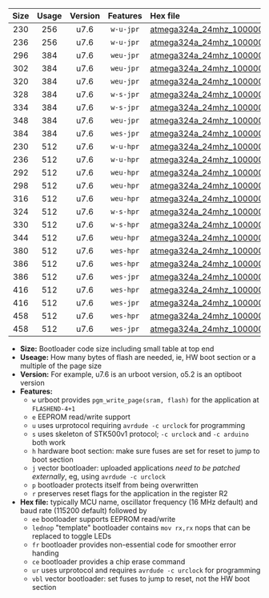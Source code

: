 |Size|Usage|Version|Features|Hex file|
|:-:|:-:|:-:|:-:|:--|
|230|256|u7.6|`w-u-jpr`|[atmega324a_24mhz_1000000bps_ur_vbl.hex](https://raw.githubusercontent.com/stefanrueger/urboot/main/atmega324a_24mhz_1000000bps_ur_vbl.hex)|
|236|256|u7.6|`w-u-jpr`|[atmega324a_24mhz_1000000bps_lednop_ur_vbl.hex](https://raw.githubusercontent.com/stefanrueger/urboot/main/atmega324a_24mhz_1000000bps_lednop_ur_vbl.hex)|
|296|384|u7.6|`weu-jpr`|[atmega324a_24mhz_1000000bps_ee_ur_vbl.hex](https://raw.githubusercontent.com/stefanrueger/urboot/main/atmega324a_24mhz_1000000bps_ee_ur_vbl.hex)|
|302|384|u7.6|`weu-jpr`|[atmega324a_24mhz_1000000bps_ee_lednop_ur_vbl.hex](https://raw.githubusercontent.com/stefanrueger/urboot/main/atmega324a_24mhz_1000000bps_ee_lednop_ur_vbl.hex)|
|320|384|u7.6|`weu-jpr`|[atmega324a_24mhz_1000000bps_ee_lednop_fr_ur_vbl.hex](https://raw.githubusercontent.com/stefanrueger/urboot/main/atmega324a_24mhz_1000000bps_ee_lednop_fr_ur_vbl.hex)|
|328|384|u7.6|`w-s-jpr`|[atmega324a_24mhz_1000000bps_vbl.hex](https://raw.githubusercontent.com/stefanrueger/urboot/main/atmega324a_24mhz_1000000bps_vbl.hex)|
|334|384|u7.6|`w-s-jpr`|[atmega324a_24mhz_1000000bps_lednop_vbl.hex](https://raw.githubusercontent.com/stefanrueger/urboot/main/atmega324a_24mhz_1000000bps_lednop_vbl.hex)|
|348|384|u7.6|`weu-jpr`|[atmega324a_24mhz_1000000bps_ee_lednop_fr_ce_ur_vbl.hex](https://raw.githubusercontent.com/stefanrueger/urboot/main/atmega324a_24mhz_1000000bps_ee_lednop_fr_ce_ur_vbl.hex)|
|384|384|u7.6|`wes-jpr`|[atmega324a_24mhz_1000000bps_ee_vbl.hex](https://raw.githubusercontent.com/stefanrueger/urboot/main/atmega324a_24mhz_1000000bps_ee_vbl.hex)|
|230|512|u7.6|`w-u-hpr`|[atmega324a_24mhz_1000000bps_ur.hex](https://raw.githubusercontent.com/stefanrueger/urboot/main/atmega324a_24mhz_1000000bps_ur.hex)|
|236|512|u7.6|`w-u-hpr`|[atmega324a_24mhz_1000000bps_lednop_ur.hex](https://raw.githubusercontent.com/stefanrueger/urboot/main/atmega324a_24mhz_1000000bps_lednop_ur.hex)|
|292|512|u7.6|`weu-hpr`|[atmega324a_24mhz_1000000bps_ee_ur.hex](https://raw.githubusercontent.com/stefanrueger/urboot/main/atmega324a_24mhz_1000000bps_ee_ur.hex)|
|298|512|u7.6|`weu-hpr`|[atmega324a_24mhz_1000000bps_ee_lednop_ur.hex](https://raw.githubusercontent.com/stefanrueger/urboot/main/atmega324a_24mhz_1000000bps_ee_lednop_ur.hex)|
|316|512|u7.6|`weu-hpr`|[atmega324a_24mhz_1000000bps_ee_lednop_fr_ur.hex](https://raw.githubusercontent.com/stefanrueger/urboot/main/atmega324a_24mhz_1000000bps_ee_lednop_fr_ur.hex)|
|324|512|u7.6|`w-s-hpr`|[atmega324a_24mhz_1000000bps.hex](https://raw.githubusercontent.com/stefanrueger/urboot/main/atmega324a_24mhz_1000000bps.hex)|
|330|512|u7.6|`w-s-hpr`|[atmega324a_24mhz_1000000bps_lednop.hex](https://raw.githubusercontent.com/stefanrueger/urboot/main/atmega324a_24mhz_1000000bps_lednop.hex)|
|344|512|u7.6|`weu-hpr`|[atmega324a_24mhz_1000000bps_ee_lednop_fr_ce_ur.hex](https://raw.githubusercontent.com/stefanrueger/urboot/main/atmega324a_24mhz_1000000bps_ee_lednop_fr_ce_ur.hex)|
|380|512|u7.6|`wes-hpr`|[atmega324a_24mhz_1000000bps_ee.hex](https://raw.githubusercontent.com/stefanrueger/urboot/main/atmega324a_24mhz_1000000bps_ee.hex)|
|386|512|u7.6|`wes-hpr`|[atmega324a_24mhz_1000000bps_ee_lednop.hex](https://raw.githubusercontent.com/stefanrueger/urboot/main/atmega324a_24mhz_1000000bps_ee_lednop.hex)|
|386|512|u7.6|`wes-jpr`|[atmega324a_24mhz_1000000bps_ee_lednop_vbl.hex](https://raw.githubusercontent.com/stefanrueger/urboot/main/atmega324a_24mhz_1000000bps_ee_lednop_vbl.hex)|
|416|512|u7.6|`wes-hpr`|[atmega324a_24mhz_1000000bps_ee_lednop_fr.hex](https://raw.githubusercontent.com/stefanrueger/urboot/main/atmega324a_24mhz_1000000bps_ee_lednop_fr.hex)|
|416|512|u7.6|`wes-jpr`|[atmega324a_24mhz_1000000bps_ee_lednop_fr_vbl.hex](https://raw.githubusercontent.com/stefanrueger/urboot/main/atmega324a_24mhz_1000000bps_ee_lednop_fr_vbl.hex)|
|458|512|u7.6|`wes-hpr`|[atmega324a_24mhz_1000000bps_ee_lednop_fr_ce.hex](https://raw.githubusercontent.com/stefanrueger/urboot/main/atmega324a_24mhz_1000000bps_ee_lednop_fr_ce.hex)|
|458|512|u7.6|`wes-jpr`|[atmega324a_24mhz_1000000bps_ee_lednop_fr_ce_vbl.hex](https://raw.githubusercontent.com/stefanrueger/urboot/main/atmega324a_24mhz_1000000bps_ee_lednop_fr_ce_vbl.hex)|

- **Size:** Bootloader code size including small table at top end
- **Useage:** How many bytes of flash are needed, ie, HW boot section or a multiple of the page size
- **Version:** For example, u7.6 is an urboot version, o5.2 is an optiboot version
- **Features:**
  + `w` urboot provides `pgm_write_page(sram, flash)` for the application at `FLASHEND-4+1`
  + `e` EEPROM read/write support
  + `u` uses urprotocol requiring `avrdude -c urclock` for programming
  + `s` uses skeleton of STK500v1 protocol; `-c urclock` and `-c arduino` both work
  + `h` hardware boot section: make sure fuses are set for reset to jump to boot section
  + `j` vector bootloader: uploaded applications *need to be patched externally*, eg, using `avrdude -c urclock`
  + `p` bootloader protects itself from being overwritten
  + `r` preserves reset flags for the application in the register R2
- **Hex file:** typically MCU name, oscillator frequency (16 MHz default) and baud rate (115200 default) followed by
  + `ee` bootloader supports EEPROM read/write
  + `lednop` "template" bootloader contains `mov rx,rx` nops that can be replaced to toggle LEDs
  + `fr` bootloader provides non-essential code for smoother error handing
  + `ce` bootloader provides a chip erase command
  + `ur` uses urprotocol and requires `avrdude -c urclock` for programming
  + `vbl` vector bootloader: set fuses to jump to reset, not the HW boot section
